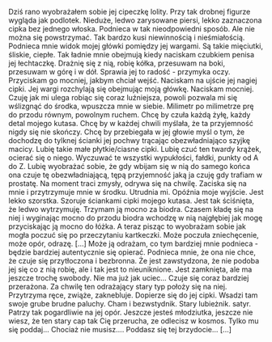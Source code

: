 Dziś rano wyobrażałem sobie jej cipeczkę lolity.
Przy tak drobnej figurze wygląda jak podlotek. Nieduże, ledwo zarysowane piersi, lekko zaznaczona cipka bez jednego włoska.
Podnieca w tak nieodpowiedni sposób. Ale nie można się powstrzymać. Tak bardzo kusi niewinnością i nieśmiałością.
Podnieca mnie widok mojej główki pomiędzy jej wargami. Są takie mięciutki, śliskie, ciepłe. Tak ładnie mnie obejmują kiedy naciskam czubkiem penisa jej łechtaczkę.
Drażnię się z nią, robię kółka, przesuwam na boki, przesuwam w górę i w dół. Sprawia jej to radość - przymyka oczy. Przyciskam go mocniej, jakbym chciał wejść. Naciskam na ujście jej nagiej cipki. Jej wargi rozchylają się obejmując moją główkę. Naciskam mocniej. Czuję jak mi ulega robiąc się coraz luźniejsza, powoli pozwala mi się wślizgnąć do środka, wpuszcza mnie w siebie. Milimetr po milimetrze prę do przodu równym, powolnym ruchem. Chcę by czuła każdą żyłę, każdy detal mojego kutasa.
Chcę by w każdej chwili myślała, że ta przyjemność nigdy się nie skończy. Chcę by przebiegała w jej głowie myśl o tym, że dochodzę do tylknej ścianki jej pochwy trącając obezwładniająco szyjkę macicy. Lubię takie małe płytkie/ciasne cipki. Lubię czuć ten twardy krążek, ocierać się o niego. Wyczuwać te wszystki wypukłości, fałdki, punkty od A do Z. Lubię wyobrażać sobie, że gdy wbijam się w nią do samego końca ona czuje tę obezwładniającą, tępą przyjemność jaką ja czuję gdy trafiam w prostatę.
Na moment traci zmysły, odrywa się na chwilę. Zaciska się na mnie i przytrzymuje mnie w środku. Utrudnia mi. Opóźnia moje wyjście. Jest lekko szorstka. Szoruje ściankami cipki mojego kutasa. Jest tak ściśnięta, że ledwo wytrzymuję. Trzymam ją mocno za biodra. Czasem kładę się na niej i wyginając mocno do przodu biodra wchodzę w nią najgłębiej jak mogę przyciskając ją mocno do łóżka.
A teraz pisząc to wyobrażam sobie jak mogła poczuć się po przeczytaniu kartkeczki.
Może poczuła zniechęcenie, może opór, odrazę.
[...]
Może ją odrażam, co tym bardziej mnie podnieca - będzie  bardziej autentycznie się opierać. Podnieca mnie, że ona nie chce, że czuje się przytłoczona i  bezbronna. Że jest zawstydzona, że nie podoba jej się co z nią robię, ale i tak jest to nieuniknione. Jest zamknięta, ale ma jeszcze trochę swobody. Nie ma już jak uciec...
Czuje się coraz bardziej przerażona. Za chwilę ten odrażający stary typ położy się na niej. Przytrzyma ręce, zwiąże, zaknebluje. Dopierze się do jej cipki. Wsadzi tam swoje grube brudne paluchy. Cham i bezwstydnik. Stary lubieżnik. satyr. Patrzy tak pogardliwie na jej opór. Jeszcze jesteś młodziutka, jeszcze nie wiesz, że ten stary cap tak Cię przerucha, ze odlecisz w kosmos. Tylko mu się poddaj... Chociaż nie musisz....
Poddasz się tej brzydocie...
[...]
